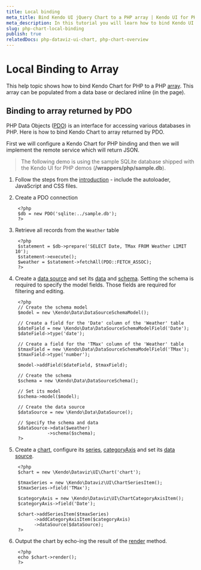 ```yaml
---
title: Local binding
meta_title: Bind Kendo UI jQuery Chart to a PHP array | Kendo UI for PHP
meta_description: In this tutorial you will learn how to bind Kendo UI widget, using jQuery and HTML5, to a PHP array.
slug: php-chart-local-binding
publish: true
relatedDocs: php-dataviz-ui-chart, php-chart-overview
---
```


# Local Binding to Array

This help topic shows how to bind Kendo Chart for PHP to a PHP [array](http://php.net/manual/en/language.types.array.php). This array
can be populated from a data base or declared inline (in the page).

## Binding to array returned by PDO

PHP Data Objects ([PDO](http://www.php.net/manual/en/intro.pdo.php)) is an interface for accessing various databases in PHP. Here is how to bind Kendo Chart to array
returned by PDO.

First we will configure a Kendo Chart for PHP binding and then we will implement the remote service which will return JSON.


> The following demo is using the sample SQLite database shipped with the Kendo UI for PHP demos (**/wrappers/php/sample.db**).

1. Follow the steps from the [introduction](/getting-started/using-kendo-with/php/introduction) - include the autoloader, JavaScript and CSS files.
1. Create a PDO connection

        <?php
        $db = new PDO('sqlite:../sample.db');
        ?>
1. Retrieve all records from the `Weather` table

        <?php
        $statement = $db->prepare('SELECT Date, TMax FROM Weather LIMIT 10');
        $statement->execute();
        $weather = $statement->fetchAll(PDO::FETCH_ASSOC);
        ?>
1. Create a [data source](/api/wrappers/php/Kendo/Data/DataSource) and set its [data](/api/wrappers/php/Kendo/Data/DataSource#data) and [schema](/api/wrappers/php/Kendo/Data/DataSource#schema). Setting the schema is required to specify the model fields. Those fields are required for filtering and editing.

        <?php
        // Create the schema model
        $model = new \Kendo\Data\DataSourceSchemaModel();

        // Create a field for the 'Date' column of the 'Weather' table
        $dateField = new \Kendo\Data\DataSourceSchemaModelField('Date');
        $dateField->type('date');

        // Create a field for the 'TMax' column of the 'Weather' table
        $tmaxField = new \Kendo\Data\DataSourceSchemaModelField('TMax');
        $tmaxField->type('number');

        $model->addField($dateField, $tmaxField);

        // Create the schema
        $schema = new \Kendo\Data\DataSourceSchema();

        // Set its model
        $schema->model($model);

        // Create the data source
        $dataSource = new \Kendo\Data\DataSource();

        // Specify the schema and data
        $dataSource->data($weather)
                   ->schema($schema);
        ?>
1. Create a [chart](/api/wrappers/php/Kendo/Dataviz/UI/Chart), configure its [series](/api/wrappers/php/Kendo/Dataviz/UI/Chart#addSeriesItem), [categoryAxis](/api/wrappers/php/Kendo/Dataviz/UI/Chart#addCategoryAxisItem) and set its [data source](/api/wrappers/php/Kendo/Dataviz/UI/Chart#datasource).

        <?php
        $chart = new \Kendo\Dataviz\UI\Chart('chart');

        $tmaxSeries = new \Kendo\Dataviz\UI\ChartSeriesItem();
        $tmaxSeries->field('TMax');

        $categoryAxis = new \Kendo\Dataviz\UI\ChartCategoryAxisItem();
        $categoryAxis->field('Date');

        $chart->addSeriesItem($tmaxSeries)
              ->addCategoryAxisItem($categoryAxis)
              ->dataSource($dataSource);
        ?>
1. Output the chart by echo-ing the result of the [render](/api/wrappers/php/Kendo/UI/Widget#render) method.

        <?php
        echo $chart->render();
        ?>

